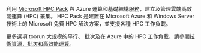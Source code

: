 利用 [Microsoft HPC Pack](https://technet.microsoft.com/library/jj899572.aspx) 與 Azure 運算和基礎結構服務，建立及管理雲端高效能運算 (HPC) 叢集。 HPC Pack 是建置在 Microsoft Azure 和 Windows Server 技術上的 Microsoft 免費 HPC 解決方案，並支援各種 HPC 工作負載。

更多選項 toorun 大規模的平行、 批次及在 Azure 中的 HPC 工作負載，請參閱[技術資源，批次和高效能運算](../articles/batch/big-compute-resources.md)。

